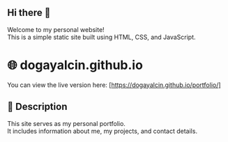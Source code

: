 ## Hi there 👋

Welcome to my personal website!  
This is a simple static site built using HTML, CSS, and JavaScript.

# 🌐 dogayalcin.github.io
You can view the live version here: [https://dogayalcin.github.io/portfolio/]

## 🧾 Description

This site serves as my personal portfolio.  
It includes information about me, my projects, and contact details.

